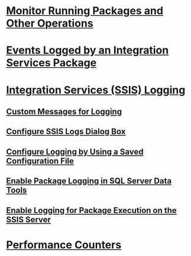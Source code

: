 # [Monitor Running Packages and Other Operations](monitor-running-packages-and-other-operations.md)  
# [Events Logged by an Integration Services Package](events-logged-by-an-integration-services-package.md)  
# [Integration Services (SSIS) Logging](integration-services-ssis-logging.md)  
## [Custom Messages for Logging](custom-messages-for-logging.md)  
## [Configure SSIS Logs Dialog Box](configure-ssis-logs-dialog-box.md)  
## [Configure Logging by Using a Saved Configuration File](configure-logging-by-using-a-saved-configuration-file.md)  
## [Enable Package Logging in SQL Server Data Tools](enable-package-logging-in-sql-server-data-tools.md)  
## [Enable Logging for Package Execution on the SSIS Server](enable-logging-for-package-execution-on-the-ssis-server.md)  
# [Performance Counters](performance-counters.md)  
